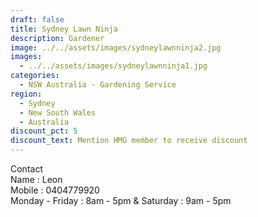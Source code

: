 ```yaml
---
draft: false
title: Sydney Lawn Ninja
description: Gardener
image: ../../assets/images/sydneylawnninja2.jpg
images:
  - ../../assets/images/sydneylawnninja1.jpg
categories:
  - NSW Australia - Gardening Service
region:
  - Sydney
  - New South Wales
  - Australia
discount_pct: 5
discount_text: Mention HMG member to receive discount
---
```


Contact \
Name : Leon\
Mobile : 0404779920\
Monday - Friday : 8am - 5pm & Saturday : 9am - 5pm
